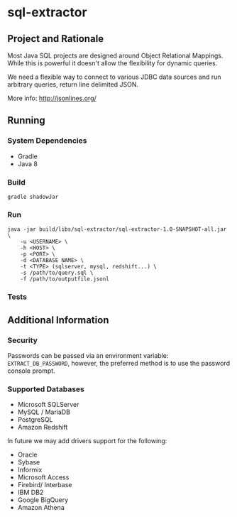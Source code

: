 # sql-extractor

## Project and Rationale

Most Java SQL projects are designed around Object Relational Mappings. While
this is powerful it doesn't allow the flexibility for dynamic queries.

We need a flexible way to connect to various JDBC data sources and run arbitrary queries, return line delimited JSON.

More info: http://jsonlines.org/

## Running

### System Dependencies
* Gradle
* Java 8

### Build
```$sh
gradle shadowJar
```

### Run

```$sh
java -jar build/libs/sql-extractor/sql-extractor-1.0-SNAPSHOT-all.jar \
    -u <USERNAME> \
    -h <HOST> \
    -p <PORT> \
    -d <DATABASE NAME> \
    -t <TYPE> (sqlserver, mysql, redshift...) \
    -s /path/to/query.sql \
    -f /path/to/outputfile.jsonl
```

### Tests

## Additional Information

### Security

Passwords can be passed via an environment variable: `EXTRACT_DB_PASSWORD`, 
however, the preferred method is to use the password console prompt.

### Supported Databases

* Microsoft SQLServer
* MySQL / MariaDB
* PostgreSQL
* Amazon Redshift

In future we may add drivers support for the following:
* Oracle
* Sybase
* Informix
* Microsoft Access
* Firebird/ Interbase
* IBM DB2
* Google BigQuery
* Amazon Athena

